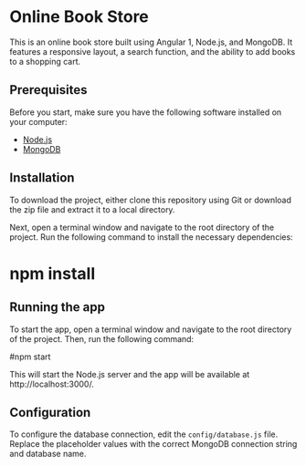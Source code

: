 # Online Book Store

This is an online book store built using Angular 1, Node.js, and MongoDB. It features a responsive layout, a search function, and the ability to add books to a shopping cart.

## Prerequisites

Before you start, make sure you have the following software installed on your computer:

- [Node.js](https://nodejs.org/)
- [MongoDB](https://www.mongodb.com/)

## Installation

To download the project, either clone this repository using Git or download the zip file and extract it to a local directory.

Next, open a terminal window and navigate to the root directory of the project. Run the following command to install the necessary dependencies:
# npm install


## Running the app
To start the app, open a terminal window and navigate to the root directory of the project. Then, run the following command:

#npm start

This will start the Node.js server and the app will be available at http://localhost:3000/.

## Configuration

To configure the database connection, edit the `config/database.js` file. Replace the placeholder values with the correct MongoDB connection string and database name.




